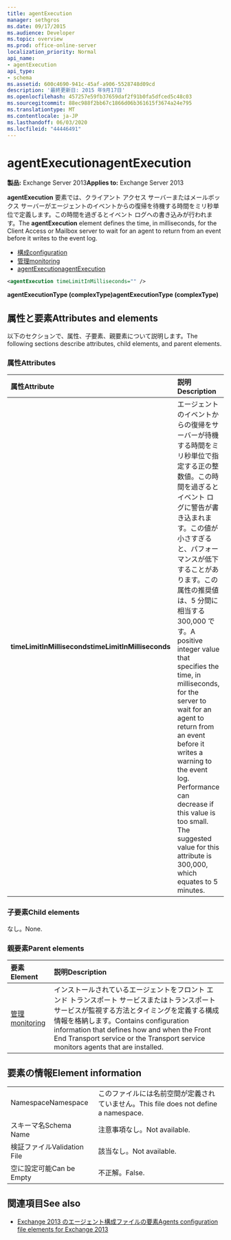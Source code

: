 ```yaml
---
title: agentExecution
manager: sethgros
ms.date: 09/17/2015
ms.audience: Developer
ms.topic: overview
ms.prod: office-online-server
localization_priority: Normal
api_name:
- agentExecution
api_type:
- schema
ms.assetid: 600c4690-941c-45af-a906-5528748d09cd
description: '最終更新日: 2015 年9月17日'
ms.openlocfilehash: 457257e59fb37659daf2f91b0fa5dfced5c48c03
ms.sourcegitcommit: 88ec988f2bb67c1866d06b361615f3674a24e795
ms.translationtype: MT
ms.contentlocale: ja-JP
ms.lasthandoff: 06/03/2020
ms.locfileid: "44446491"
---
```

# <a name="agentexecution"></a><span data-ttu-id="4297f-103">agentExecution</span><span class="sxs-lookup"><span data-stu-id="4297f-103">agentExecution</span></span>
  
<span data-ttu-id="4297f-104">**製品:** Exchange Server 2013</span><span class="sxs-lookup"><span data-stu-id="4297f-104">**Applies to:** Exchange Server 2013</span></span> 
  
<span data-ttu-id="4297f-105">**agentExecution** 要素では、クライアント アクセス サーバーまたはメールボックス サーバーがエージェントのイベントからの復帰を待機する時間をミリ秒単位で定義します。この時間を過ぎるとイベント ログへの書き込みが行われます。</span><span class="sxs-lookup"><span data-stu-id="4297f-105">The **agentExecution** element defines the time, in milliseconds, for the Client Access or Mailbox server to wait for an agent to return from an event before it writes to the event log.</span></span> 
  
- [<span data-ttu-id="4297f-106">構成</span><span class="sxs-lookup"><span data-stu-id="4297f-106">configuration</span></span>](configuration.md)  
- [<span data-ttu-id="4297f-107">管理</span><span class="sxs-lookup"><span data-stu-id="4297f-107">monitoring</span></span>](monitoring.md)
- [<span data-ttu-id="4297f-108">agentExecution</span><span class="sxs-lookup"><span data-stu-id="4297f-108">agentExecution</span></span>](agentexecution.md)
  
```XML
<agentExecution timeLimitInMilliseconds="" />
```

<span data-ttu-id="4297f-109">**agentExecutionType (complexType)**</span><span class="sxs-lookup"><span data-stu-id="4297f-109">**agentExecutionType (complexType)**</span></span>

## <a name="attributes-and-elements"></a><span data-ttu-id="4297f-110">属性と要素</span><span class="sxs-lookup"><span data-stu-id="4297f-110">Attributes and elements</span></span>

<span data-ttu-id="4297f-111">以下のセクションで、属性、子要素、親要素について説明します。</span><span class="sxs-lookup"><span data-stu-id="4297f-111">The following sections describe attributes, child elements, and parent elements.</span></span>
  
### <a name="attributes"></a><span data-ttu-id="4297f-112">属性</span><span class="sxs-lookup"><span data-stu-id="4297f-112">Attributes</span></span>

|<span data-ttu-id="4297f-113">**属性**</span><span class="sxs-lookup"><span data-stu-id="4297f-113">**Attribute**</span></span>|<span data-ttu-id="4297f-114">**説明**</span><span class="sxs-lookup"><span data-stu-id="4297f-114">**Description**</span></span>|
|:-----|:-----|
|<span data-ttu-id="4297f-115">**timeLimitInMilliseconds**</span><span class="sxs-lookup"><span data-stu-id="4297f-115">**timeLimitInMilliseconds**</span></span> <br/> |<span data-ttu-id="4297f-p101">エージェントのイベントからの復帰をサーバーが待機する時間をミリ秒単位で指定する正の整数値。この時間を過ぎるとイベント ログに警告が書き込まれます。この値が小さすぎると、パフォーマンスが低下することがあります。この属性の推奨値は、5 分間に相当する 300,000 です。</span><span class="sxs-lookup"><span data-stu-id="4297f-p101">A positive integer value that specifies the time, in milliseconds, for the server to wait for an agent to return from an event before it writes a warning to the event log. Performance can decrease if this value is too small. The suggested value for this attribute is 300,000, which equates to 5 minutes.</span></span>  <br/> |
   
### <a name="child-elements"></a><span data-ttu-id="4297f-119">子要素</span><span class="sxs-lookup"><span data-stu-id="4297f-119">Child elements</span></span>

<span data-ttu-id="4297f-120">なし。</span><span class="sxs-lookup"><span data-stu-id="4297f-120">None.</span></span>
  
### <a name="parent-elements"></a><span data-ttu-id="4297f-121">親要素</span><span class="sxs-lookup"><span data-stu-id="4297f-121">Parent elements</span></span>

|<span data-ttu-id="4297f-122">**要素**</span><span class="sxs-lookup"><span data-stu-id="4297f-122">**Element**</span></span>|<span data-ttu-id="4297f-123">**説明**</span><span class="sxs-lookup"><span data-stu-id="4297f-123">**Description**</span></span>|
|:-----|:-----|
|[<span data-ttu-id="4297f-124">管理</span><span class="sxs-lookup"><span data-stu-id="4297f-124">monitoring</span></span>](monitoring.md) <br/> |<span data-ttu-id="4297f-125">インストールされているエージェントをフロント エンド トランスポート サービスまたはトランスポート サービスが監視する方法とタイミングを定義する構成情報を格納します。</span><span class="sxs-lookup"><span data-stu-id="4297f-125">Contains configuration information that defines how and when the Front End Transport service or the Transport service monitors agents that are installed.</span></span>  <br/> |
   
## <a name="element-information"></a><span data-ttu-id="4297f-126">要素の情報</span><span class="sxs-lookup"><span data-stu-id="4297f-126">Element information</span></span>

|||
|:-----|:-----|
|<span data-ttu-id="4297f-127">Namespace</span><span class="sxs-lookup"><span data-stu-id="4297f-127">Namespace</span></span>  <br/> |<span data-ttu-id="4297f-128">このファイルには名前空間が定義されていません。</span><span class="sxs-lookup"><span data-stu-id="4297f-128">This file does not define a namespace.</span></span>  <br/> |
|<span data-ttu-id="4297f-129">スキーマ名</span><span class="sxs-lookup"><span data-stu-id="4297f-129">Schema Name</span></span>  <br/> |<span data-ttu-id="4297f-130">注意事項なし。</span><span class="sxs-lookup"><span data-stu-id="4297f-130">Not available.</span></span>  <br/> |
|<span data-ttu-id="4297f-131">検証ファイル</span><span class="sxs-lookup"><span data-stu-id="4297f-131">Validation File</span></span>  <br/> |<span data-ttu-id="4297f-132">該当なし。</span><span class="sxs-lookup"><span data-stu-id="4297f-132">Not available.</span></span>  <br/> |
|<span data-ttu-id="4297f-133">空に設定可能</span><span class="sxs-lookup"><span data-stu-id="4297f-133">Can be Empty</span></span>  <br/> |<span data-ttu-id="4297f-134">不正解。</span><span class="sxs-lookup"><span data-stu-id="4297f-134">False.</span></span>  <br/> |
   
## <a name="see-also"></a><span data-ttu-id="4297f-135">関連項目</span><span class="sxs-lookup"><span data-stu-id="4297f-135">See also</span></span>

- [<span data-ttu-id="4297f-136">Exchange 2013 のエージェント構成ファイルの要素</span><span class="sxs-lookup"><span data-stu-id="4297f-136">Agents configuration file elements for Exchange 2013</span></span>](agents-configuration-file-elements-for-exchange-2013.md)


